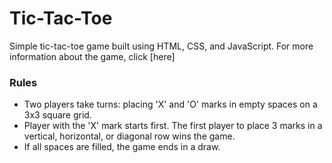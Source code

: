 # Tic-Tac-Toe

Simple tic-tac-toe game built using HTML, CSS, and JavaScript. For more information about the game, click [here]
### Rules

- Two players take turns: placing 'X' and 'O' marks in empty spaces on a 3x3 square grid.
- Player with the 'X' mark starts first. The first player to place 3 marks in a vertical, horizontal, or diagonal row wins the game.
- If all spaces are filled, the game ends in a draw.



